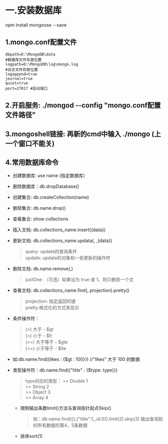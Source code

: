 # 一.安装数据库
npm install mongoose --save
## 1.mongo.conf配置文件


    dbpath=D:\MongoDB\data
    #数据库文件存放位置
    logpath=D:\MongoDB\log\mongo.log
    #日志文件存放位置
    logappend=true
    journal=true
    quiet=true 
    port=27017 #启动端口

## 2.开启服务: ./mongod --config "mongo.conf配置文件路径"
## 3.mongoshell链接: 再新的cmd中输入 ./mongo (上一个窗口不能关)

## 4.常用数据库命令
  * 创建数据库: use name  (指定数据库） <br>
  * 删除数据库：db.dropDatabase() <br>
  * 创建集合: db.createCollection(name) <br>
  * 删除集合: db.name.drop() <br>
  * 查看集合: show collections <br>
  * 插入文档: db.collections_name.insert({data}) <br>
  * 更新文档: db.collections_name.updata(<query>,<update> ,{data})  <br>
    > query: update的查询条件 <br>
    > update: update的对象和一些更新的操作符 <br>
  * 删除文档: db.name.remove(<query>,<justOne>) <br>
    > justOne: （可选）如果设为 true 或 1，则只删除一个文 <br>
  * 查看文档: db.collections_name.find(<query>, projection).pretty() <br>
    > projection: 指定返回的键 <br>
    > pretty:格式化的方式来显示 <br>
  * 条件操作符： <br>
      > (>) 大于 - $gt <br>
      > (<) 小于 - $lt <br>
      > (>=) 大于等于 - $gte <br>
      > (<=) 小于等于 - $lte <br>
  * 如:db.name.find({likes : {$gt : 100}}) //"likes" 大于 100 的数据<br>
   
  * 类型操作符：db.name.find({"title" : {$type: type}}) 
      > type对应的类型： 
          >> Double	1	 
          >> String	2	 
          >> Object	3	 
          >> Array  4
    * 限制输出条数limit()方法与查询指针起点Skip()
       > 如：db.name.find({},{"title":1,_id:0}).limit(2).skip(3) 输出查询到的所有数据的第4，5条数据
    * 排序sort(1)
